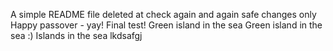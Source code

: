 A simple README file
deleted at
check again
and again
safe changes only
Happy passover - yay!
Final test!
Green island in the sea
Green island in the sea :)
Islands in the sea
lkdsafgj
